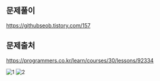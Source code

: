 ## 문제풀이
https://githubseob.tistory.com/157
## 문제출처
https://programmers.co.kr/learn/courses/30/lessons/92334

![1](https://user-images.githubusercontent.com/83795383/157247397-f3180902-2ef6-40f8-b513-ba5037badfc8.jpg)
![2](https://user-images.githubusercontent.com/83795383/157247417-bd81a1dd-7ccc-424d-803f-f3fb4db78b03.jpg)
